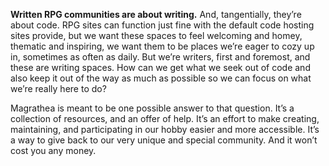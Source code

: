 **Written RPG communities are about writing.** And, tangentially, they’re about code. RPG sites can function just fine with the default code hosting sites provide, but we want these spaces to feel welcoming and homey, thematic and inspiring, we want them to be places we’re eager to cozy up in, sometimes as often as daily. But we’re writers, first and foremost, and these are writing spaces. How can we get what we seek out of code and also keep it out of the way as much as possible so we can focus on what we’re really here to do?

Magrathea is meant to be one possible answer to that question. It’s a collection of resources, and an offer of help. It’s an effort to make creating, maintaining, and participating in our hobby easier and more accessible. It’s a way to give back to our very unique and special community. And it won’t cost you any money.
